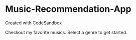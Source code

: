 # Music-Recommendation-App
Created with CodeSandbox

Checkout my favorite musics. Select a genre to get started.
